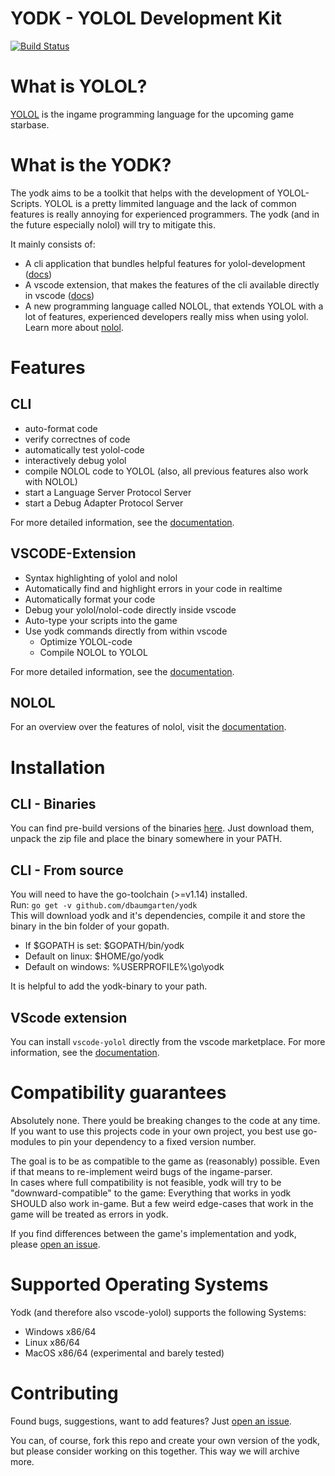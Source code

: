 # YODK - YOLOL Development Kit
[![Build Status](https://travis-ci.com/dbaumgarten/yodk.svg?branch=master)](https://travis-ci.com/dbaumgarten/yodk)

# What is YOLOL?
[YOLOL](https://wiki.starbasegame.com/index.php/YOLOL) is the ingame programming language for the upcoming game starbase.

# What is the YODK?
The yodk aims to be a toolkit that helps with the development of YOLOL-Scripts. YOLOL is a pretty limmited language and the lack of common features is really annoying for experienced programmers. The yodk (and in the future especially nolol) will try to mitigate this.  

It mainly consists of:
- A cli application that bundles helpful features for yolol-development ([docs](/cli))
- A vscode extension, that makes the features of the cli available directly in vscode ([docs](/vscode-yolol))
- A new programming language called NOLOL, that extends YOLOL with a lot of features, experienced developers really miss when using yolol. Learn more about [nolol](/nolol).

# Features

## CLI
- auto-format code
- verify correctnes of code
- automatically test yolol-code
- interactively debug yolol
- compile NOLOL code to YOLOL (also, all previous features also work with NOLOL)
- start a Language Server Protocol Server
- start a Debug Adapter Protocol Server

For more detailed information, see the [documentation](/cli).

## VSCODE-Extension
- Syntax highlighting of yolol and nolol
- Automatically find and highlight errors in your code in realtime
- Automatically format your code
- Debug your yolol/nolol-code directly inside vscode
- Auto-type your scripts into the game
- Use yodk commands directly from within vscode
    - Optimize YOLOL-code
    - Compile NOLOL to YOLOL

For more detailed information, see the [documentation](/vscode-yolol).

## NOLOL
For an overview over the features of nolol, visit the [documentation](/nolol).

# Installation

## CLI - Binaries
You can find pre-build versions of the binaries [here](https://github.com/dbaumgarten/yodk/releases).
Just download them, unpack the zip file and place the binary somewhere in your PATH.

## CLI - From source
You will need to have the go-toolchain (>=v1.14) installed.  
Run: ```go get -v github.com/dbaumgarten/yodk```  
This will download yodk and it's dependencies, compile it and store the binary in the bin folder of your gopath.
- If $GOPATH is set: $GOPATH/bin/yodk
- Default on linux: $HOME/go/yodk
- Default on windows: %USERPROFILE%\\go\\yodk  

It is helpful to add the yodk-binary to your path.

## VScode extension
You can install ```vscode-yolol``` directly from the vscode marketplace. For more information, see the [documentation](/vscode-yolol).

# Compatibility guarantees
Absolutely none. There yould be breaking changes to the code at any time.  
If you want to use this projects code in your own project, you best use go-modules to pin your dependency to a fixed version number.

The goal is to be as compatible to the game as (reasonably) possible. Even if that means to re-implement weird bugs of the ingame-parser.  
In cases where full compatibility is not feasible, yodk will try to be "downward-compatible" to the game: Everything that works in yodk SHOULD also work in-game. But a few weird edge-cases that work in the game will be treated as errors in yodk.  

If you find differences between the game's implementation and yodk, please [open an issue](https://github.com/dbaumgarten/yodk/issues/new?assignees=&labels=compatibility&template=bug_report+copy.md&title=).

# Supported Operating Systems
Yodk (and therefore also vscode-yolol) supports the following Systems:  
- Windows x86/64
- Linux x86/64
- MacOS x86/64 (experimental and barely tested)

# Contributing
Found bugs, suggestions, want to add features? Just [open an issue](https://github.com/dbaumgarten/yodk/issues/new).  

You can, of course, fork this repo and create your own version of the yodk, but please consider working on this together. This way we will archive more.
